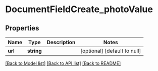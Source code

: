# DocumentFieldCreate_photoValue

## Properties
Name | Type | Description | Notes
------------ | ------------- | ------------- | -------------
**url** | **string** |  | [optional] [default to null]

[[Back to Model list]](../README.md#documentation-for-models) [[Back to API list]](../README.md#documentation-for-api-endpoints) [[Back to README]](../README.md)


